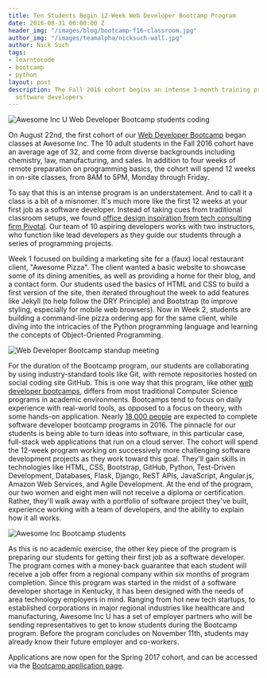 ```yaml
---
title: Ten Students Begin 12-Week Web Developer Bootcamp Program
date: 2016-08-31 00:00:00 Z
header_img: "/images/blog/bootcamp-f16-classroom.jpg"
author_img: "/images/teamalpha/nicksuch-wall.jpg"
author: Nick Such
tags:
- learntocode
- bootcamp
- python
layout: post
description: The Fall 2016 cohort begins an intense 3-month training program for new
  software developers
---
```


![Awesome Inc U Web Developer Bootcamp students coding](/images/blog/bootcamp-f16-classroom.jpg)

On August 22nd, the first cohort of our [Web Developer Bootcamp](/bootcamp/) began classes at Awesome Inc. The 10 adult students in the Fall 2016 cohort have an average age of 32, and come from diverse backgrounds including chemistry, law, manufacturing, and sales. In addition to four weeks of remote preparation on programming basics, the cohort will spend 12 weeks in on-site classes, from 8AM to 5PM, Monday through Friday.

<!--more-->

To say that this is an intense program is an understatement. And to call it a class is a bit of a misnomer. It's much more like the first 12 weeks at your first job as a software developer. Instead of taking cues from traditional classroom setups, we found [office design inspiration from tech consulting firm Pivotal](https://medium.com/built-to-adapt/hacking-the-workspace-d9a448ce5e6e#.ionzyckqc). Our team of 10 aspiring developers works with two instructors, who function like lead developers as they guide our students through a series of programming projects.

Week 1 focused on building a marketing site for a (faux) local restaurant client, "Awesome Pizza". The client wanted a basic website to showcase some of its dining amenities, as well as providing a home for their blog, and a contact form. Our students used the basics of HTML and CSS to build a first version of the site, then iterated throughout the week to add features like Jekyll (to help follow the DRY Principle) and Bootstrap (to improve styling, especially for mobile web browsers). Now in Week 2, students are building a command-line pizza ordering app for the same client, while diving into the intricacies of the Python programming language and learning the concepts of Object-Oriented Programming.

![Web Developer Bootcamp standup meeting](/images/blog/bootcamp-f16-standup.jpg)

For the duration of the Bootcamp program, our students are collaborating by using industry-standard tools like Git, with remote repositories hosted on social coding site GitHub. This is one way that this program, like other [web developer bootcamps](https://www.coursereport.com/), differs from most traditional Computer Science programs in academic environments. Bootcamps tend to focus on daily experience with real-world tools, as opposed to a focus on theory, with some hands-on application. Nearly [18,000 people](https://www.coursereport.com/reports/2016-coding-bootcamp-market-size-research) are expected to complete software developer bootcamp programs in 2016. The pinnacle for our students is being able to turn ideas into software, in this particular case, full-stack web applications that run on a cloud server. The cohort will spend the 12-week program working on successively more challenging software development projects as they work toward this goal. They'll gain skills in technologies like HTML, CSS, Bootstrap, GitHub, Python, Test-Driven Development, Databases, Flask, Django, ReST APIs, JavaScript, Angular.js, Amazon Web Services, and Agile Development. At the end of the program, our two women and eight men will not receive a diploma or certification. Rather, they'll walk away with a portfolio of software project they've built, experience working with a team of developers, and the ability to explain how it all works.

![Awesome Inc Bootcamp students](/images/blog/bootcamp-f16-students.jpg)

As this is no academic exercise, the other key piece of the program is preparing our students for getting their first job as a software developer. The program comes with a money-back guarantee that each student will receive a job offer from a regional company within six months of program completion. Since this program was started in the midst of a software developer shortage in Kentucky, it has been designed with the needs of area technology employers in mind. Ranging from hot new tech startups, to established corporations in major regional industries like healthcare and manufacturing, Awesome Inc U has a set of employer partners who will be sending representatives to get to know students during the Bootcamp program. Before the program concludes on November 11th, students may already know their future employer and co-workers.

Applications are now open for the Spring 2017 cohort, and can be accessed via the [Bootcamp application page](/applications/bootcamp).